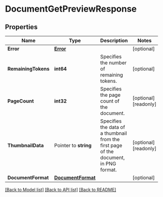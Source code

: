 # DocumentGetPreviewResponse

## Properties

Name | Type | Description | Notes
------------ | ------------- | ------------- | -------------
**Error** | [**Error**](Error.md) |  | [optional] 
**RemainingTokens** | **int64** | Specifies the number of remaining tokens. | [optional] 
**PageCount** | **int32** | Specifies the page count of the document. | [optional] [readonly] 
**ThumbnailData** | Pointer to **string** | Specifies the data of a thumbnail from the first page of the document, in PNG format. | [optional] [readonly] 
**DocumentFormat** | [**DocumentFormat**](DocumentFormat.md) |  | [optional] 

[[Back to Model list]](../README.md#documentation-for-models) [[Back to API list]](../README.md#documentation-for-api-endpoints) [[Back to README]](../README.md)


